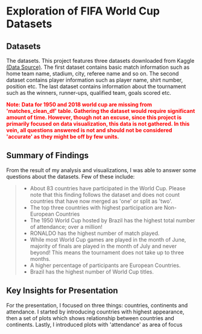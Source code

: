 # Exploration of FIFA World Cup Datasets

## Datasets

The datasets. This project features three datasets downloaded from Kaggle [(Data Source)](https://www.kaggle.com/datasets/abecklas/fifa-world-cup?select=WorldCups.csv). 
The first dataset contains basic match information such as home team name, stadium, city, referee name and so on. 
The second dataset contains player information such as player name, shirt number, position etc. 
The last dataset contains information about the tournament such as the winners, runner-ups, qualified team, goals scored etc.

<font color='red'>**Note: Data for 1950 and 2018 world cup are missing from 'matches_clean_df' table. Gathering the dataset would require significant amount of time. However, though not an excuse, since this project is primarily focused on data visualization, this data is not gathered. In this vein, all questions answered is not and should not be considered 'accurate' as they might be off by few units.**</font>

## Summary of Findings

From the result of my analysis and visualizations, I was able to answer some questions about the datasets. Few of these include:  
>- About 83 countries have participated in the World Cup. Please note that this finding follows the dataset and does not count countries that have now merged as 'one' or split as 'two'. 
>- The top three countries with highest participation are Non-European Countries
>- The 1950 World Cup hosted by Brazil has the highest total number of attendance; over a million!
>- RONALDO has the highest number of match played.
>- While most World Cup games are played in the month of June, majority of finals are played in the month of July and never beyond! This means the tournament does not take up to three months.
>- A higher percentage of participants are European Countries. 
>- Brazil has the highest number of World Cup titles.

## Key Insights for Presentation

For the presentation, I focused on three things: countries, continents and attendance. 
I started by introducing countries with highest appearance, then a set of plots which shows relationship between countries and continents. 
Lastly, I introduced plots with 'attendance' as area of focus